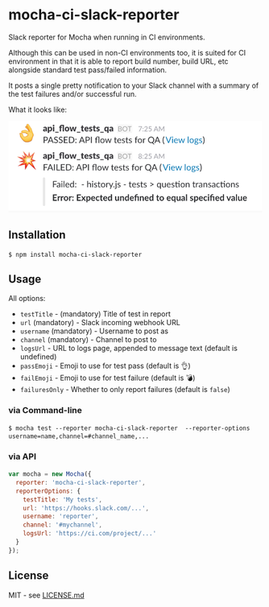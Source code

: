 # mocha-ci-slack-reporter

Slack reporter for Mocha when running in CI environments.

Although this can be used in non-CI environments too, it is suited for CI
environment in that it is able to report build number, build URL, etc alongside
standard test pass/failed information.

It posts a single pretty notification to your Slack channel with a summary of
the test failures and/or successful run.

What it looks like:

![Slack screenshot](screenshot.png)

## Installation

```shell
$ npm install mocha-ci-slack-reporter
```

## Usage

All options:

* `testTitle` - (mandatory) Title of test in report
* `url` (mandatory) - Slack incoming webhook URL
* `username` (mandatory) - Username to post as
* `channel` (mandatory) - Channel to post to
* `logsUrl` - URL to logs page, appended to message text (default is undefined)
* `passEmoji` - Emoji to use for test pass (default is :ok_hand:)
* `failEmoji` - Emoji to use for test failure (default is :bomb:)
* `failuresOnly` - Whether to only report failures (default is `false`)

### via Command-line

```shell
$ mocha test --reporter mocha-ci-slack-reporter  --reporter-options username=name,channel=#channel_name,...
```

### via API

```javascript
var mocha = new Mocha({
  reporter: 'mocha-ci-slack-reporter',
  reporterOptions: {
    testTitle: 'My tests',
    url: 'https://hooks.slack.com/...',
    username: 'reporter',
    channel: '#mychannel',
    logsUrl: 'https://ci.com/project/...'
  }
});
```

## License

MIT - see [LICENSE.md](LICENSE.md)
